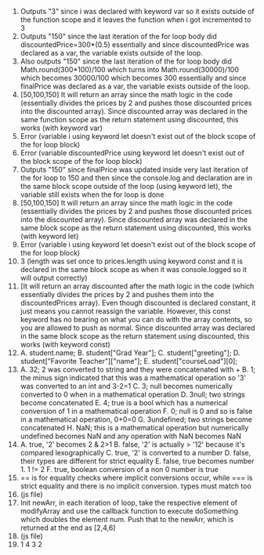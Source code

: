 1. Outputs "3" since i was declared with keyword var so it exists outside of the function scope and it leaves the function when i got incremented to 3
2. Outputs "150" since the last iteration of the for loop body did discountedPrice=300*(0.5) essentially and since discountedPrice was declared as a var, the variable exists outside of the loop.
3.  Also outputs "150" since the last iteration of the for loop body did Math.round(300*100)/100 which turns into Math.round(30000)/100 which becomes 30000/100 which becomes 300 essentially and since finalPrice was declared as a var, the variable exists outside of the loop.
4.  [50,100,150] It will return an array since the math logic in the code (essentially divides the prices by 2 and pushes those discounted prices into the discounted array). Since discounted array was declared in the same function scope as the return statement using discounted, this works (with keyword var) 
5.  Error (variable i using keyword let doesn't exist out of the block scope of the for loop block)
6.  Error (variable discountedPrice using keyword let doesn't exist out of the block scope of the for loop block)
7.  Outputs "150" since finalPrice was updated inside very last iteration of the for loop to 150 and then since the console.log and declaration are in the same block scope outside of the loop (using keyword let), the variable still exists when the for loop is done
8.  [50,100,150] It will return an array since the math logic in the code (essentially divides the prices by 2 and pushes those discounted prices into the discounted array). Since discounted array was declared in the same block scope as the return statement using discounted, this works (with keyword let) 
9.  Error (variable i using keyword let doesn't exist out of the block scope of the for loop block)
10. 3 (length was set once to prices.length using keyword const and it is declared in the same block scope as when it was console.logged so it will output correctly)
11. [It will return an array discounted after the math logic in the code (which essentially divides the prices by 2 and pushes them into the discountedPrices array). Even though discounted is declared constant, it just means you cannot reassign the variable. However, this const keyword has no bearing on what you can do with the array contents, so you are allowed to push as normal. Since discounted array was declared in the same block scope as the return statement using discounted, this works (with keyword const) 
12. 
    A. student.name;
    B. student["Grad Year"];
    C. student["greeting"];
    D. student["Favorite Teacher"]["name"];
    E. student["courseLoad"][0];
13. A. 32; 2 was converted to string and they were concatenated with +
    B. 1; the minus sign indicated that this was a mathematical operation so '3' was converted to an int and 3-2=1
    C. 3; null becomes numerically converted to 0 when in a mathematical operation
    D. 3null; two strings become concatenated
    E. 4; true is a bool which has a numerical conversion of 1 in a mathematical operation
    F. 0; null is 0 and so is false in a mathematical operation, 0+0=0
    G. 3undefined; two strings become concatenated
    H. NaN; this is a mathematical operation but numerically undefined becomes NaN and any operation with NaN becomes NaN
14. A. true, '2' becomes 2 & 2>1
    B. false, '2' is actually > '12' because it's compared lexographically
    C. true, '2' is converted to a number
    D. false, their types are different for strict equality
    E. false, true becomes number 1. 1 != 2
    F. true, boolean conversion of a non 0 number is true
15. == is for equality checks where implicit conversions occur, while === is strict equality and there is no implicit conversion. types must match too
16. (js file)
17. Init newArr, in each iteration of loop, take the respective element of modifyArray and use the callback function to execute doSomething which doubles the element num. Push that to the newArr, which is returned at the end as [2,4,6]
18. (js file)
19. 1
    4
    3
    2
